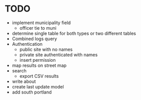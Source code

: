 # TODO
- implement municipality field
  - officer tie to muni
- determine single table for both types or two different tables
- Combined logs query
- Authentication
  - public site with no names
  - private site authenticated with names
  - insert permission
- map results on street map
- search
    - export CSV results
- write about
- create last update model
- add south portland

